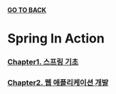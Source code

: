 #### [GO TO BACK](../../../../../../../../../README.md)

# Spring In Action

### [Chapter1. 스프링 기초](./chapter1/README.md)
### [Chapter2. 웹 애플리케이션 개발](./chapter2/README.md)
